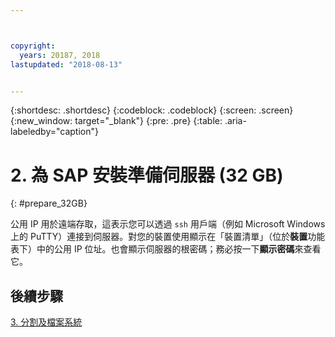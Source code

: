 ```yaml
---



copyright:
  years: 20187, 2018
lastupdated: "2018-08-13"


---
```


{:shortdesc: .shortdesc}
{:codeblock: .codeblock}
{:screen: .screen}
{:new_window: target="_blank"}
{:pre: .pre}
{:table: .aria-labeledby="caption"}

# 2. 為 SAP 安裝準備伺服器 (32 GB)
{: #prepare_32GB}

公用 IP 用於遠端存取，這表示您可以透過 `ssh` 用戶端（例如 Microsoft Windows 上的 PuTTY）連接到伺服器。對您的裝置使用顯示在「裝置清單」（位於**裝置**功能表下）中的公用 IP 位址。也會顯示伺服器的根密碼；務必按一下**顯示密碼**來查看它。

## 後續步驟

 [3. 分割及檔案系統](/docs/infrastructure/sap-netweaver-rhel-qrg/rhel-partition-32GB.html)
